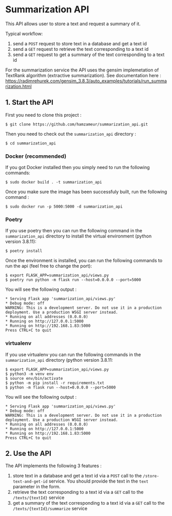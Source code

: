 # Summarization API
This API allows user to store a text and request a summary of it.

Typical workflow:

1. send a `POST` request to store text in a database and get a text id
2. send a `GET` request to retrieve the text corresponding to a text id
3. send a `GET` request to get a summary of the text corresponding to a text id

For the summarization service the API uses the gensim implemetation of TextRank algorithm (extractive summarization). See documentation here : https://radimrehurek.com/gensim_3.8.3/auto_examples/tutorials/run_summarization.html

## 1. Start the API

First you need to clone this project :

```
$ git clone https://github.com/hamzameur/summarization_api.git
```
Then you need to check out the  `summarization_api` directory :

```
$ cd summarization_api
```

### Docker (recommended)

If you got Docker installed then you simply need to run the following commands:

```
$ sudo docker build . -t summarization_api
```
Once you make sure the image has been successfuly built, run the following command :
```
$ sudo docker run -p 5000:5000 -d summarization_api
```

### Poetry

If you use poetry then you can run the following command in the `summarization_api` directory to install the virtual environment (python version 3.8.11):
```
$ poetry install
```
Once the environment is installed, you can run the following commands to run the api (feel free to change the port):
```
$ export FLASK_APP=summarization_api/views.py
$ poetry run python -m flask run --host=0.0.0.0 --port=5000
```
You will see the following output :
```
* Serving Flask app 'summarization_api/views.py'
* Debug mode: off
WARNING: This is a development server. Do not use it in a production deployment. Use a production WSGI server instead.
* Running on all addresses (0.0.0.0)
* Running on http://127.0.0.1:5000
* Running on http://192.168.1.83:5000
Press CTRL+C to quit
```

### virtualenv

If you use virtualenv you can run the following commands in the `summarization_api` directory (python version 3.8.11:
```
$ export FLASK_APP=summarization_api/views.py
$ python3 -m venv env
$ source env/bin/activate
$ python -m pip install -r requirements.txt
$ python -m flask run --host=0.0.0.0 --port=5000
```
You will see the following output :
```
* Serving Flask app 'summarization_api/views.py'
* Debug mode: off
WARNING: This is a development server. Do not use it in a production deployment. Use a production WSGI server instead.
* Running on all addresses (0.0.0.0)
* Running on http://127.0.0.1:5000
* Running on http://192.168.1.83:5000
Press CTRL+C to quit
```
## 2. Use the API

The API implements the following 3 features : 

1. store text in a database and get a text id via a `POST` call to the `/store-text-and-get-id` service. You should provide the text in the `text` parameter in the form.
2. retrieve the text corresponding to a text id via a `GET` call to the `/texts/{textId}` service
3. get a summary of the text corresponding to a text id via a `GET` call to the `/texts/{textId}/summarize` service




